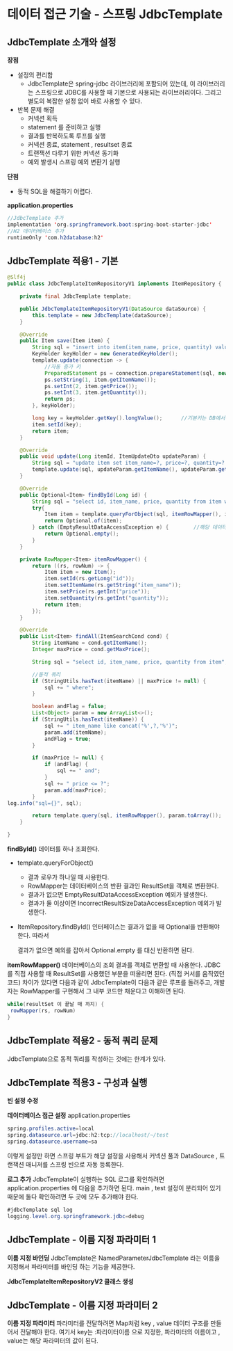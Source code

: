 # 데이터 접근 기술 - 스프링 JdbcTemplate

## JdbcTemplate 소개와 설정

**장점**

- 설정의 편리함
    - JdbcTemplate은 spring-jdbc 라이브러리에 포함되어 있는데, 이 라이브러리는 스프링으로
    JDBC를 사용할 때 기본으로 사용되는 라이브러리이다. 그리고 별도의 복잡한 설정 없이 바로 사용할 수 있다.
- 반복 문제 해결
    - 커넥션 획득
    - statement 를 준비하고 실행
    - 결과를 반복하도록 루프를 실행
    - 커넥션 종료, statement , resultset 종료
    - 트랜잭션 다루기 위한 커넥션 동기화
    - 예외 발생시 스프링 예외 변환기 실행

**단점**

- 동적 SQL을 해결하기 어렵다.

**application.properties**

```java
//JdbcTemplate 추가
implementation 'org.springframework.boot:spring-boot-starter-jdbc'
//H2 데이터베이스 추가
runtimeOnly 'com.h2database:h2'
```

## JdbcTemplate 적용1 - 기본

```java
@Slf4j
public class JdbcTemplateItemRepositoryV1 implements ItemRepository {

    private final JdbcTemplate template;

    public JdbcTemplateItemRepositoryV1(DataSource dataSource) {
        this.template = new JdbcTemplate(dataSource);
    }

    @Override
    public Item save(Item item) {
        String sql = "insert into item(item_name, price, quantity) values (?,?,?)";
        KeyHolder keyHolder = new GeneratedKeyHolder();
        template.update(connection -> {
            //자동 증가 키
            PreparedStatement ps = connection.prepareStatement(sql, new String[]{"id"});
            ps.setString(1, item.getItemName());
            ps.setInt(2, item.getPrice());
            ps.setInt(3, item.getQuantity());
            return ps;
        }, keyHolder);

        long key = keyHolder.getKey().longValue();      //기본키는 DB에서 생성되는 것이므로 insert후 keyholder를 통해 기본키를 조회한다.
        item.setId(key);
        return item;
    }

    @Override
    public void update(Long itemId, ItemUpdateDto updateParam) {
        String sql = "update item set item_name=?, price=?, quantity=? where id=?";
        template.update(sql, updateParam.getItemName(), updateParam.getPrice(), updateParam.getQuantity(), itemId);
    }

    @Override
    public Optional<Item> findById(Long id) {
        String sql = "select id, item_name, price, quantity from item where id = ?";
        try{
            Item item = template.queryForObject(sql, itemRowMapper(), id);      //queryForObject(): 결과 로우가 하나일때
            return Optional.of(item);
        } catch (EmptyResultDataAccessException e) {        //해당 데이터가 없을때
            return Optional.empty();
        }
    }

    private RowMapper<Item> itemRowMapper() {
        return ((rs, rowNum) -> {
            Item item = new Item();
            item.setId(rs.getLong("id"));
            item.setItemName(rs.getString("item_name"));
            item.setPrice(rs.getInt("price"));
            item.setQuantity(rs.getInt("quantity"));
            return item;
        });
    }

    @Override
    public List<Item> findAll(ItemSearchCond cond) {
        String itemName = cond.getItemName();
        Integer maxPrice = cond.getMaxPrice();

        String sql = "select id, item_name, price, quantity from item";

        //동적 쿼리
        if (StringUtils.hasText(itemName) || maxPrice != null) {
            sql += " where";
        }

        boolean andFlag = false;
        List<Object> param = new ArrayList<>();
        if (StringUtils.hasText(itemName)) {
            sql += " item_name like concat('%',?,'%')";
            param.add(itemName);
            andFlag = true;
        }

        if (maxPrice != null) {
            if (andFlag) {
                sql += " and";
            }
            sql += " price <= ?";
            param.add(maxPrice);
        }
log.info("sql={}", sql);

        return template.query(sql, itemRowMapper(), param.toArray());
    }

}
```

**findById()**
데이터를 하나 조회한다.

- template.queryForObject()
    - 결과 로우가 하나일 때 사용한다.
    - RowMapper는 데이터베이스의 반환 결과인 ResultSet을 객체로 변환한다.
    - 결과가 없으면 EmptyResultDataAccessException 예외가 발생한다.
    - 결과가 둘 이상이면 IncorrectResultSizeDataAccessException 예외가 발생한다.
- ItemRepository.findById() 인터페이스는 결과가 없을 때 Optional을 반환해야 한다. 따라서
    
    결과가 없으면 예외를 잡아서 Optional.empty 를 대신 반환하면 된다.
    

**itemRowMapper()**
데이터베이스의 조회 결과를 객체로 변환할 때 사용한다.
JDBC를 직접 사용할 때 ResultSet를 사용했던 부분을 떠올리면 된다. (직접 커서를 움직였던 코드)
차이가 있다면 다음과 같이 JdbcTemplate이 다음과 같은 루프를 돌려주고, 개발자는 RowMapper를
구현해서 그 내부 코드만 채운다고 이해하면 된다.

```java
while(resultSet 이 끝날 때 까지) {
 rowMapper(rs, rowNum)
}
```

## JdbcTemplate 적용2 - 동적 쿼리 문제

JdbcTemplate으로 동적 쿼리를 작성하는 것에는 한계가 있다.

## JdbcTemplate 적용3 - 구성과 실행

**빈 설정 수정**

**데이터베이스 접근 설정**
application.properties

```java
spring.profiles.active=local
spring.datasource.url=jdbc:h2:tcp://localhost/~/test
spring.datasource.username=sa
```

이렇게 설정만 하면 스프링 부트가 해당 설정을 사용해서 커넥션 풀과 DataSource , 트랜잭션 매니저를 스프링 빈으로 자동 등록한다.

**로그 추가**
JdbcTemplate이 실행하는 SQL 로그를 확인하려면 application.properties 에 다음을 추가하면 된다. main , test 설정이 분리되어 있기 때문에 둘다 확인하려면 두 곳에 모두 추가해야 한다.

```java
#jdbcTemplate sql log
logging.level.org.springframework.jdbc=debug
```

## JdbcTemplate - 이름 지정 파라미터 1

**이름 지정 바인딩**
JdbcTemplate은 NamedParameterJdbcTemplate 라는 이름을 지정해서 파라미터를 바인딩 하는 기능을 제공한다.

**JdbcTemplateItemRepositoryV2 클래스 생성**

## JdbcTemplate - 이름 지정 파라미터 2

**이름 지정 파라미터**
파라미터를 전달하려면 Map처럼 key , value 데이터 구조를 만들어서 전달해야 한다.
여기서 key는 :파리이터이름 으로 지정한, 파라미터의 이름이고 , value는 해당 파라미터의 값이 된다.
